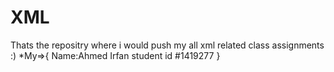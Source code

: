 # XML
Thats the repositry where i would push my all xml related class assignments :)
*My=>{
Name:Ahmed Irfan
student id #1419277
}
